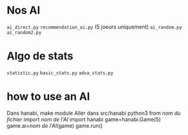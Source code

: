 # Nos AI
 `ai_direct.py`
 `recommendation_ai.py` (5 joeurs uniquement)
 `ai_random.py`
 `ai_random2.py`

#  Algo de stats
  `statistic.py`
  `basic_stats.py`
  `adva_stats.py`

# how to use an AI
  Dans hanabi, make module
  Aller dans src/hanabi
  python3
  from *nom du fichier* import *nom de l'AI*
  import hanabi
  game=hanabi.Game(5)
  game.ai=*nom de l'AI*(game)
  game.run()

